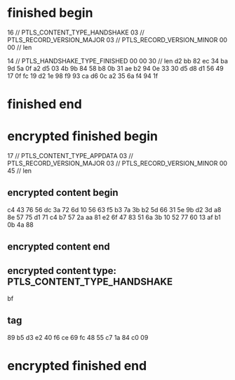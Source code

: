 # finished begin
16 // PTLS_CONTENT_TYPE_HANDSHAKE
03 // PTLS_RECORD_VERSION_MAJOR
03 // PTLS_RECORD_VERSION_MINOR
00 00 // len

14 // PTLS_HANDSHAKE_TYPE_FINISHED
00 00 30 // len
d2 bb 82 ec 34 ba 9d 5a 0f a2
d5 03 4b 9b 84 58 b8 0b 31 ae
b2 94 0e 33 30 d5 d8 d1 56 49
17 0f fc 19 d2 1e 98 f9 93 ca
d6 0c a2 35 6a f4 94 1f
# finished end



# encrypted finished begin
17 // PTLS_CONTENT_TYPE_APPDATA
03 // PTLS_RECORD_VERSION_MAJOR
03 // PTLS_RECORD_VERSION_MINOR
00 45 // len

## encrypted content begin
c4 43 76 56 dc 3a 72 6d 10 56
63 f5 b3 7a 3b b2 5d 66 31 5e
9b d2 3d a8 8e 57 75 d1 71 c4
b7 57 2a aa 81 e2 6f 47 83 51
6a 3b 10 52 77 60 13 af b1 0b
4a 88
## encrypted content end

## encrypted content type: PTLS_CONTENT_TYPE_HANDSHAKE
bf

## tag
89 b5 d3 e2 40 f6 ce 69 fc 48
55 c7 1a 84 c0 09
# encrypted finished end